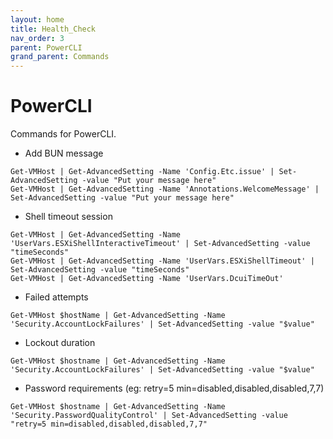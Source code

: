 ```yaml
---
layout: home
title: Health_Check
nav_order: 3
parent: PowerCLI
grand_parent: Commands
---
```


PowerCLI
=======

Commands for PowerCLI.

- Add BUN message

```
Get-VMHost | Get-AdvancedSetting -Name 'Config.Etc.issue' | Set-AdvancedSetting -value "Put your message here"
Get-VMHost | Get-AdvancedSetting -Name 'Annotations.WelcomeMessage' | Set-AdvancedSetting -value "Put your message here"
```
- Shell timeout session

```
Get-VMHost | Get-AdvancedSetting -Name 'UserVars.ESXiShellInteractiveTimeout' | Set-AdvancedSetting -value "timeSeconds"
Get-VMHost | Get-AdvancedSetting -Name 'UserVars.ESXiShellTimeout' | Set-AdvancedSetting -value "timeSeconds"
Get-VMHost | Get-AdvancedSetting -Name 'UserVars.DcuiTimeOut'
```

- Failed attempts

```
Get-VMHost $hostName | Get-AdvancedSetting -Name 'Security.AccountLockFailures' | Set-AdvancedSetting -value "$value"
```

- Lockout duration

```
Get-VMHost $hostname | Get-AdvancedSetting -Name 'Security.AccountLockFailures' | Set-AdvancedSetting -value "$value"
```

- Password requirements (eg: retry=5 min=disabled,disabled,disabled,7,7)

```
Get-VMHost $hostname | Get-AdvancedSetting -Name 'Security.PasswordQualityControl' | Set-AdvancedSetting -value "retry=5 min=disabled,disabled,disabled,7,7"
```
